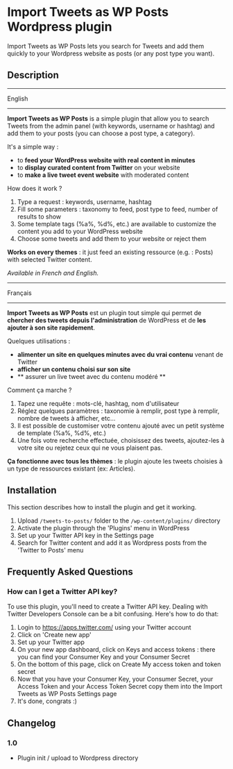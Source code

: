 # Import Tweets as WP Posts Wordpress plugin

Import Tweets as WP Posts lets you search for Tweets and add them quickly to your Wordpress website as posts (or any post type you want).

## Description

_________________________

English
_________________________

**Import Tweets as WP Posts** is a simple plugin that allow you to search Tweets from the admin panel (with keywords, username or hashtag) and add them to your posts (you can choose a post type, a category).

It's a simple way :
* to **feed your WordPress website with real content in minutes**
* to **display curated content from Twitter** on your website
* to **make a live tweet event website** with moderated content

How does it work ?
1. Type a request : keywords, username, hashtag
2. Fill some parameters : taxonomy to feed, post type to feed, number of results to show
3. Some template tags (%a%, %d%, etc.) are available to customize the content you add to your WordPress website
4. Choose some tweets and add them to your website or reject them

**Works on every themes** : it just feed an existing ressource (e.g. : Posts) with selected Twitter content.

*Available in French and English.*

_________________________

Français
_________________________

**Import Tweets as WP Posts** est un plugin tout simple qui permet de **chercher des tweets depuis l'administration** de WordPress et de **les ajouter à son site rapidement**.

Quelques utilisations :
* **alimenter un site en quelques minutes avec du vrai contenu** venant de Twitter
* **afficher un contenu choisi sur son site**
* ** assurer un live tweet avec du contenu modéré **

Comment ça marche ?
1. Tapez une requête : mots-clé, hashtag, nom d'utilisateur
2. Réglez quelques paramètres : taxonomie à remplir, post type à remplir, nombre de tweets à afficher, etc...
3. Il est possible de customiser votre contenu ajouté avec un petit système de template (%a%, %d%, etc.)
4. Une fois votre recherche effectuée, choisissez des tweets, ajoutez-les à votre site ou rejetez ceux qui ne vous plaisent pas.

**Ça fonctionne avec tous les thèmes** : le plugin ajoute les tweets choisies à un type de ressources existant (ex: Articles).

## Installation

This section describes how to install the plugin and get it working.

1. Upload `/tweets-to-posts/` folder to the `/wp-content/plugins/` directory
2. Activate the plugin through the 'Plugins' menu in WordPress
3. Set up your Twitter API key in the Settings page
4. Search for Twitter content and add it as Wordpress posts from the 'Twitter to Posts' menu


## Frequently Asked Questions

### How can I get a Twitter API key?

To use this plugin, you'll need to create a Twitter API key. Dealing with Twitter Developers Console can be a bit confusing. Here's how to do that:
1. Login to https://apps.twitter.com/ using your Twitter account
2. Click on 'Create new app'
3. Set up your Twitter app
4. On your new app dashboard, click on Keys and access tokens : there you can find your Consumer Key and your Consumer Secret
5. On the bottom of this page, click on Create My access token and token secret
6. Now that you have your Consumer Key, your Consumer Secret, your Access Token and your Access Token Secret copy them into the Import Tweets as WP Posts Settings page
7. It's done, congrats :)



## Changelog

### 1.0 
* Plugin init / upload to Wordpress directory
